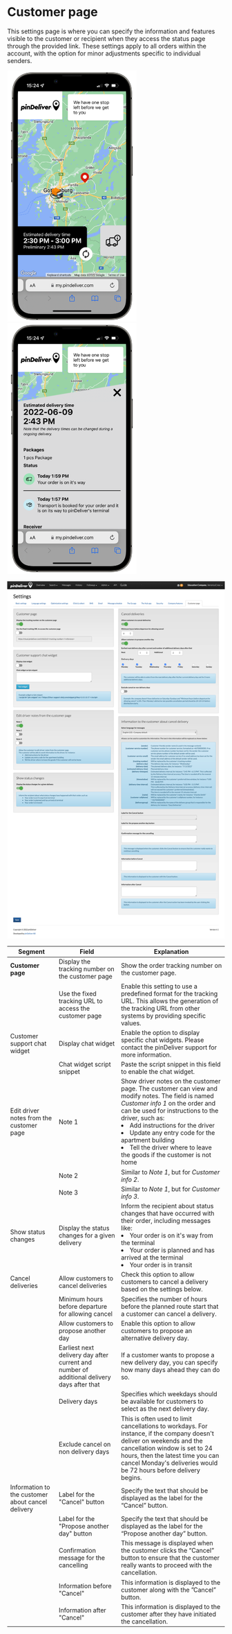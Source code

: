 # Customer page

This settings page is where you can specify the information and features visible to the customer or recipient when they access the status page through the provided link. These settings apply to all orders within the account, with the option for minor adjustments specific to individual senders.

<p float="center">
  <img src="/images/pindeliver_customer_information_page1.png" width="300" />
  <img src="/images/pindeliver_customer_information_page2.png" width="300" />
</p>

![Customer page](/images/settings_customer_page.png)


|Segment|Field|Explanation|
|-----|----------|----------|
|**Customer page**|Display the tracking number on the customer page|Show the order tracking number on the customer page.|
||Use the fixed tracking URL to access the customer page|Enable this setting to use a predefined format for the tracking URL. This allows the generation of the tracking URL from other systems by providing specific values.|
|Customer support chat widget|Display chat widget|Enable the option to display specific chat widgets. Please contact the pinDeliver support for more information.|
||Chat widget script snippet|Paste the script snippet in this field to enable the chat widget.|
|Edit driver notes from the customer page|Note 1|Show driver notes on the customer page. The customer can view and modify notes. The field is named *Customer info 1* on the order and can be used for instructions to the driver, such as:<li>Add instructions for the driver</li><li>Update any entry code for the apartment building</li><li>Tell the driver where to leave the goods if the customer is not home</li>|
||Note 2|Similar to *Note 1*, but for *Customer info 2*.|
||Note 3|Similar to *Note 1*, but for *Customer info 3*.|
|Show status changes|Display the status changes for a given delivery|Inform the recipient about status changes that have occurred with their order, including messages like:<li>Your order is on it's way from the terminal</li><li>Your order is planned and has arrived at the terminal</li><li>Your order is in transit</li>|
|Cancel deliveries|Allow customers to cancel deliveries|Check this option to allow customers to cancel a delivery based on the settings below.|
||Minimum hours before departure for allowing cancel|Specifies the number of hours before the planned route start that a customer can cancel a delivery.|
||Allow customers to propose another day|Enable this option to allow customers to propose an alternative delivery day.|
||Earliest next delivery day after current and number of additional delivery days after that|If a customer wants to propose a new delivery day, you can specify how many days ahead they can do so.|
||Delivery days|Specifies which weekdays should be available for customers to select as the next delivery day.|
||Exclude cancel on non delivery days|This is often used to limit cancellations to workdays. For instance, if the company doesn't deliver on weekends and the cancellation window is set to 24 hours, then the latest time you can cancel Monday's deliveries would be 72 hours before delivery begins.|
|Information to the customer about cancel delivery|Label for the "Cancel" button|Specify the text that should be displayed as the label for the “Cancel” button.|
||Label for the "Propose another day" button|Specify the text that should be displayed as the label for the “Propose another day” button.|
||Confirmation message for the cancelling|This message is displayed when the customer clicks the “Cancel” button to ensure that the customer really wants to proceed with the cancellation.|
||Information before "Cancel"|This information is displayed to the customer along with the ”Cancel” button.|
||Information after "Cancel"|This information is displayed to the customer after they have initiated the cancellation.|
